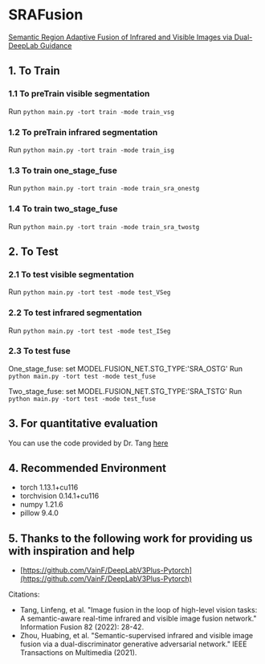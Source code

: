 # SRAFusion

[Semantic Region Adaptive Fusion of Infrared and Visible Images via Dual-DeepLab Guidance](https://ieeexplore.ieee.org/document/10273836?source=authoralert)

## 1. To Train
### 1.1 To preTrain visible segmentation
Run `python main.py -tort train -mode train_vsg`

### 1.2 To preTrain infrared segmentation
Run `python main.py -tort train -mode train_isg`

### 1.3 To train one_stage_fuse
Run `python main.py -tort train -mode train_sra_onestg`

### 1.4 To train two_stage_fuse
Run `python main.py -tort train -mode train_sra_twostg`

## 2. To Test
### 2.1 To test visible segmentation
Run `python main.py -tort test -mode test_VSeg`

### 2.2 To test infrared segmentation
Run `python main.py -tort test -mode test_ISeg`

### 2.3 To test fuse
One_stage_fuse: set MODEL.FUSION_NET.STG_TYPE:'SRA_OSTG'
Run `python main.py -tort test -mode test_fuse`

Two_stage_fuse: set MODEL.FUSION_NET.STG_TYPE:'SRA_TSTG'
Run `python main.py -tort test -mode test_fuse`

## 3. For quantitative evaluation
You can use the code provided by Dr. Tang [here](https://github.com/Linfeng-Tang/SeAFusion/tree/main/Evaluation)

## 4. Recommended Environment
- torch 1.13.1+cu116
- torchvision 0.14.1+cu116
- numpy 1.21.6
- pillow 9.4.0

## 5. Thanks to the following work for providing us with inspiration and help

- [https://github.com/VainF/DeepLabV3Plus-Pytorch](https://github.com/VainF/DeepLabV3Plus-Pytorch)

Citations:
- Tang, Linfeng, et al. "Image fusion in the loop of high-level vision tasks: A semantic-aware real-time infrared and visible image fusion network." Information Fusion 82 (2022): 28-42.
- Zhou, Huabing, et al. "Semantic-supervised infrared and visible image fusion via a dual-discriminator generative adversarial network." IEEE Transactions on Multimedia (2021).

